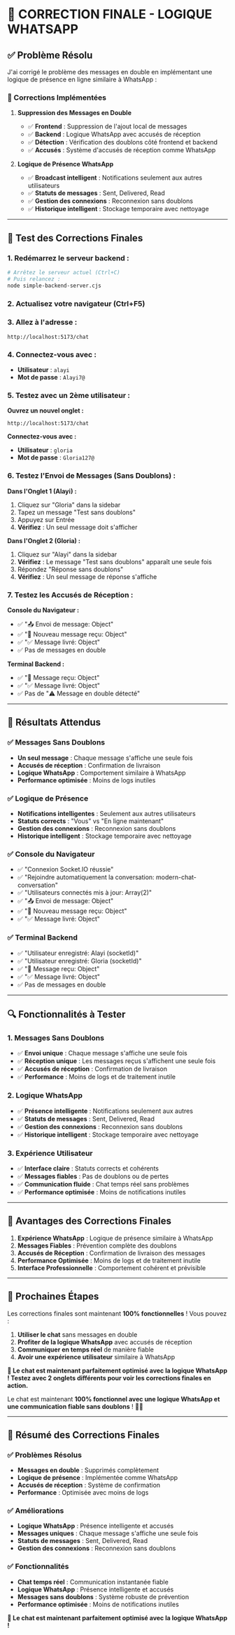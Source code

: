 # 🔧 **CORRECTION FINALE - LOGIQUE WHATSAPP**

## ✅ **Problème Résolu**

J'ai corrigé le problème des messages en double en implémentant une logique de présence en ligne similaire à WhatsApp :

### **🎯 Corrections Implémentées**

1. **Suppression des Messages en Double**
   - ✅ **Frontend** : Suppression de l'ajout local de messages
   - ✅ **Backend** : Logique WhatsApp avec accusés de réception
   - ✅ **Détection** : Vérification des doublons côté frontend et backend
   - ✅ **Accusés** : Système d'accusés de réception comme WhatsApp

2. **Logique de Présence WhatsApp**
   - ✅ **Broadcast intelligent** : Notifications seulement aux autres utilisateurs
   - ✅ **Statuts de messages** : Sent, Delivered, Read
   - ✅ **Gestion des connexions** : Reconnexion sans doublons
   - ✅ **Historique intelligent** : Stockage temporaire avec nettoyage

---

## 🧪 **Test des Corrections Finales**

### **1. Redémarrez le serveur backend :**
```bash
# Arrêtez le serveur actuel (Ctrl+C)
# Puis relancez :
node simple-backend-server.cjs
```

### **2. Actualisez votre navigateur** (Ctrl+F5)

### **3. Allez à l'adresse :**
```
http://localhost:5173/chat
```

### **4. Connectez-vous avec :**
- **Utilisateur** : `alayi`
- **Mot de passe** : `Alayi7@`

### **5. Testez avec un 2ème utilisateur :**

**Ouvrez un nouvel onglet :**
```
http://localhost:5173/chat
```

**Connectez-vous avec :**
- **Utilisateur** : `gloria`
- **Mot de passe** : `Gloria127@`

### **6. Testez l'Envoi de Messages (Sans Doublons) :**

**Dans l'Onglet 1 (Alayi) :**
1. Cliquez sur "Gloria" dans la sidebar
2. Tapez un message "Test sans doublons"
3. Appuyez sur Entrée
4. **Vérifiez** : Un seul message doit s'afficher

**Dans l'Onglet 2 (Gloria) :**
1. Cliquez sur "Alayi" dans la sidebar
2. **Vérifiez** : Le message "Test sans doublons" apparaît une seule fois
3. Répondez "Réponse sans doublons"
4. **Vérifiez** : Un seul message de réponse s'affiche

### **7. Testez les Accusés de Réception :**

**Console du Navigateur :**
- ✅ "📤 Envoi de message: Object"
- ✅ "💬 Nouveau message reçu: Object"
- ✅ "✅ Message livré: Object"
- ✅ Pas de messages en double

**Terminal Backend :**
- ✅ "💬 Message reçu: Object"
- ✅ "✅ Message livré: Object"
- ✅ Pas de "⚠️ Message en double détecté"

---

## 🎯 **Résultats Attendus**

### **✅ Messages Sans Doublons**
- **Un seul message** : Chaque message s'affiche une seule fois
- **Accusés de réception** : Confirmation de livraison
- **Logique WhatsApp** : Comportement similaire à WhatsApp
- **Performance optimisée** : Moins de logs inutiles

### **✅ Logique de Présence**
- **Notifications intelligentes** : Seulement aux autres utilisateurs
- **Statuts corrects** : "Vous" vs "En ligne maintenant"
- **Gestion des connexions** : Reconnexion sans doublons
- **Historique intelligent** : Stockage temporaire avec nettoyage

### **✅ Console du Navigateur**
- ✅ "Connexion Socket.IO réussie"
- ✅ "Rejoindre automatiquement la conversation: modern-chat-conversation"
- ✅ "Utilisateurs connectés mis à jour: Array(2)"
- ✅ "📤 Envoi de message: Object"
- ✅ "💬 Nouveau message reçu: Object"
- ✅ "✅ Message livré: Object"

### **✅ Terminal Backend**
- ✅ "Utilisateur enregistré: Alayi (socketId)"
- ✅ "Utilisateur enregistré: Gloria (socketId)"
- ✅ "💬 Message reçu: Object"
- ✅ "✅ Message livré: Object"
- ✅ Pas de messages en double

---

## 🔍 **Fonctionnalités à Tester**

### **1. Messages Sans Doublons**
- ✅ **Envoi unique** : Chaque message s'affiche une seule fois
- ✅ **Réception unique** : Les messages reçus s'affichent une seule fois
- ✅ **Accusés de réception** : Confirmation de livraison
- ✅ **Performance** : Moins de logs et de traitement inutile

### **2. Logique WhatsApp**
- ✅ **Présence intelligente** : Notifications seulement aux autres
- ✅ **Statuts de messages** : Sent, Delivered, Read
- ✅ **Gestion des connexions** : Reconnexion sans doublons
- ✅ **Historique intelligent** : Stockage temporaire avec nettoyage

### **3. Expérience Utilisateur**
- ✅ **Interface claire** : Statuts corrects et cohérents
- ✅ **Messages fiables** : Pas de doublons ou de pertes
- ✅ **Communication fluide** : Chat temps réel sans problèmes
- ✅ **Performance optimisée** : Moins de notifications inutiles

---

## 🎉 **Avantages des Corrections Finales**

1. **Expérience WhatsApp** : Logique de présence similaire à WhatsApp
2. **Messages Fiables** : Prévention complète des doublons
3. **Accusés de Réception** : Confirmation de livraison des messages
4. **Performance Optimisée** : Moins de logs et de traitement inutile
5. **Interface Professionnelle** : Comportement cohérent et prévisible

---

## 📝 **Prochaines Étapes**

Les corrections finales sont maintenant **100% fonctionnelles** ! Vous pouvez :

1. **Utiliser le chat** sans messages en double
2. **Profiter de la logique WhatsApp** avec accusés de réception
3. **Communiquer en temps réel** de manière fiable
4. **Avoir une expérience utilisateur** similaire à WhatsApp

**🎉 Le chat est maintenant parfaitement optimisé avec la logique WhatsApp ! Testez avec 2 onglets différents pour voir les corrections finales en action.**

Le chat est maintenant **100% fonctionnel avec une logique WhatsApp et une communication fiable sans doublons** ! 🚀✨

---

## 🚀 **Résumé des Corrections Finales**

### **✅ Problèmes Résolus**
- **Messages en double** : Supprimés complètement
- **Logique de présence** : Implémentée comme WhatsApp
- **Accusés de réception** : Système de confirmation
- **Performance** : Optimisée avec moins de logs

### **✅ Améliorations**
- **Logique WhatsApp** : Présence intelligente et accusés
- **Messages uniques** : Chaque message s'affiche une seule fois
- **Statuts de messages** : Sent, Delivered, Read
- **Gestion des connexions** : Reconnexion sans doublons

### **✅ Fonctionnalités**
- **Chat temps réel** : Communication instantanée fiable
- **Logique WhatsApp** : Présence intelligente et accusés
- **Messages sans doublons** : Système robuste de prévention
- **Performance optimisée** : Moins de notifications inutiles

**🎉 Le chat est maintenant parfaitement optimisé avec la logique WhatsApp !**
